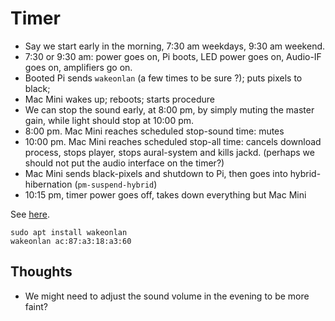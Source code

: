# Timer

- Say we start early in the morning, 7:30 am weekdays, 9:30 am weekend.
- 7:30 or 9:30 am: power goes on, Pi boots, LED power goes on, Audio-IF goes on,
  amplifiers go on.
- Booted Pi sends `wakeonlan` (a few times to be sure ?); puts
  pixels to black;
- Mac Mini wakes up; reboots; starts procedure
- We can stop the sound early, at 8:00 pm, by simply muting the master gain,
  while light should stop at 10:00 pm.
- 8:00 pm. Mac Mini reaches scheduled stop-sound time: mutes
- 10:00 pm. Mac Mini reaches scheduled stop-all time: cancels download process, stops player,
  stops aural-system and kills jackd. (perhaps we should not put the audio interface
  on the timer?)
- Mac Mini sends black-pixels and shutdown to Pi, then goes into
  hybrid-hibernation (`pm-suspend-hybrid`)
- 10:15 pm, timer power goes off, takes down everything but Mac Mini

See [here](https://www.cyberciti.biz/tips/linux-send-wake-on-lan-wol-magic-packets.html).

    sudo apt install wakeonlan 
    wakeonlan ac:87:a3:18:a3:60

## Thoughts

- We might need to adjust the sound volume in the evening to be more faint?
